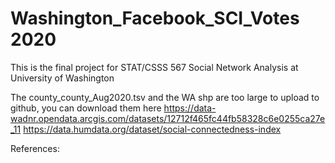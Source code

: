 # Washington_Facebook_SCI_Votes 2020
This is the final project for STAT/CSSS 567 Social Network Analysis at University of Washington


The county_county_Aug2020.tsv and the WA shp are too large to upload to github, you can download them here https://data-wadnr.opendata.arcgis.com/datasets/12712f465fc44fb58328c6e0255ca27e_11
https://data.humdata.org/dataset/social-connectedness-index







References: 
